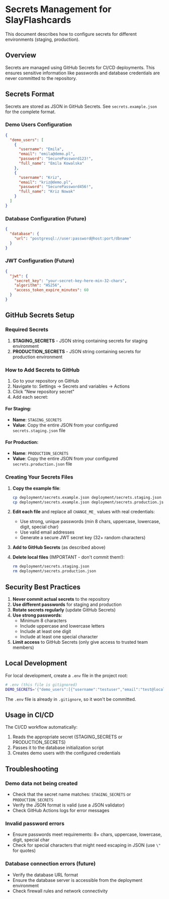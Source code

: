 # Secrets Management for SlayFlashcards

This document describes how to configure secrets for different environments (staging, production).

## Overview

Secrets are managed using GitHub Secrets for CI/CD deployments. This ensures sensitive information like passwords and database credentials are never committed to the repository.

## Secrets Format

Secrets are stored as JSON in GitHub Secrets. See `secrets.example.json` for the complete format.

### Demo Users Configuration

```json
{
  "demo_users": [
    {
      "username": "Emila",
      "email": "emila@demo.pl",
      "password": "SecurePassword123!",
      "full_name": "Emila Kowalska"
    },
    {
      "username": "Kriz",
      "email": "kriz@demo.pl",
      "password": "SecurePassword456!",
      "full_name": "Kriz Nowak"
    }
  ]
}
```

### Database Configuration (Future)

```json
{
  "database": {
    "url": "postgresql://user:password@host:port/dbname"
  }
}
```

### JWT Configuration (Future)

```json
{
  "jwt": {
    "secret_key": "your-secret-key-here-min-32-chars",
    "algorithm": "HS256",
    "access_token_expire_minutes": 60
  }
}
```

## GitHub Secrets Setup

### Required Secrets

1. **STAGING_SECRETS** - JSON string containing secrets for staging environment
2. **PRODUCTION_SECRETS** - JSON string containing secrets for production environment

### How to Add Secrets to GitHub

1. Go to your repository on GitHub
2. Navigate to: Settings → Secrets and variables → Actions
3. Click "New repository secret"
4. Add each secret:

#### For Staging:
- **Name**: `STAGING_SECRETS`
- **Value**: Copy the entire JSON from your configured `secrets.staging.json` file

#### For Production:
- **Name**: `PRODUCTION_SECRETS`
- **Value**: Copy the entire JSON from your configured `secrets.production.json` file

### Creating Your Secrets Files

1. **Copy the example file**:
   ```bash
   cp deployment/secrets.example.json deployment/secrets.staging.json
   cp deployment/secrets.example.json deployment/secrets.production.json
   ```

2. **Edit each file** and replace all `CHANGE_ME_` values with real credentials:
   - Use strong, unique passwords (min 8 chars, uppercase, lowercase, digit, special char)
   - Use valid email addresses
   - Generate a secure JWT secret key (32+ random characters)

3. **Add to GitHub Secrets** (as described above)

4. **Delete local files** (IMPORTANT - don't commit them!):
   ```bash
   rm deployment/secrets.staging.json
   rm deployment/secrets.production.json
   ```

## Security Best Practices

1. **Never commit actual secrets** to the repository
2. **Use different passwords** for staging and production
3. **Rotate secrets regularly** (update GitHub Secrets)
4. **Use strong passwords**:
   - Minimum 8 characters
   - Include uppercase and lowercase letters
   - Include at least one digit
   - Include at least one special character
5. **Limit access** to GitHub Secrets (only give access to trusted team members)

## Local Development

For local development, create a `.env` file in the project root:

```bash
# .env (this file is gitignored)
DEMO_SECRETS='{"demo_users":[{"username":"testuser","email":"test@local.dev","password":"Test123!","full_name":"Test User"}]}'
```

The `.env` file is already in `.gitignore`, so it won't be committed.

## Usage in CI/CD

The CI/CD workflow automatically:
1. Reads the appropriate secret (STAGING_SECRETS or PRODUCTION_SECRETS)
2. Passes it to the database initialization script
3. Creates demo users with the configured credentials

## Troubleshooting

### Demo data not being created
- Check that the secret name matches: `STAGING_SECRETS` or `PRODUCTION_SECRETS`
- Verify the JSON format is valid (use a JSON validator)
- Check GitHub Actions logs for error messages

### Invalid password errors
- Ensure passwords meet requirements: 8+ chars, uppercase, lowercase, digit, special char
- Check for special characters that might need escaping in JSON (use `\"` for quotes)

### Database connection errors (future)
- Verify the database URL format
- Ensure the database server is accessible from the deployment environment
- Check firewall rules and network connectivity
